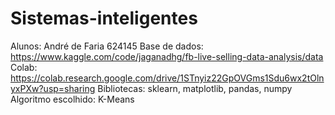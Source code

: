 # Sistemas-inteligentes
Alunos: André de Faria 624145
Base de dados: https://www.kaggle.com/code/jaganadhg/fb-live-selling-data-analysis/data
Colab: https://colab.research.google.com/drive/1STnyiz22GpOVGms1Sdu6wx2tOlnyxPXw?usp=sharing
Bibliotecas: sklearn, matplotlib, pandas, numpy
Algoritmo escolhido: K-Means